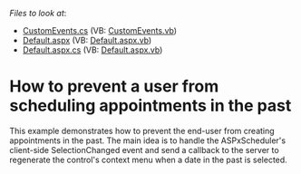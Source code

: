 <!-- default file list -->
*Files to look at*:

* [CustomEvents.cs](./CS/WebSite/App_Code/CustomEvents.cs) (VB: [CustomEvents.vb](./VB/WebSite/App_Code/CustomEvents.vb))
* [Default.aspx](./CS/WebSite/Default.aspx) (VB: [Default.aspx.vb](./VB/WebSite/Default.aspx.vb))
* [Default.aspx.cs](./CS/WebSite/Default.aspx.cs) (VB: [Default.aspx.vb](./VB/WebSite/Default.aspx.vb))
<!-- default file list end -->
# How to prevent a user from scheduling appointments in the past


<p>This example demonstrates how to prevent the end-user from creating appointments in the past. The main idea is to handle the ASPxScheduler's client-side SelectionChanged event and send a callback to the server to regenerate the control's context menu when a date in the past is selected.</p>

<br/>


